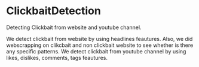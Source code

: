 # ClickbaitDetection
Detecting Clickbait from website and youtube channel.

We detect clickbait from website by using headlines feautures. Also, we did webscrapping on clikcbait and non clickbait website to see whether is there any specific patterns. 
We detect clickbait from youtube channel by using likes, dislikes, comments, tags feautures.
